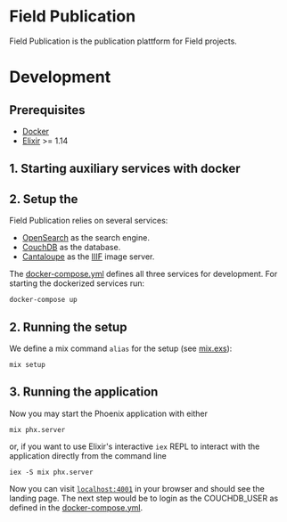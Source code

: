 # Field Publication

Field Publication is the publication plattform for Field projects. 

# Development

## Prerequisites

* [Docker](https://www.docker.com/)
* [Elixir](https://elixir-lang.org/) >= 1.14

## 1. Starting auxiliary services with docker


## 2. Setup the  
Field Publication relies on several services:
- [OpenSearch](https://opensearch.org/) as the search engine.
- [CouchDB](https://couchdb.apache.org) as the database.
- [Cantaloupe](https://cantaloupe-project.github.io/) as the [IIIF](https://iiif.io/) image server.

The [docker-compose.yml](docker-compose.yml) defines all three services for development. For starting the dockerized services run:
```
docker-compose up
```

## 2. Running the setup

We define a mix command `alias` for the setup (see [mix.exs](mix.exs)):
```
mix setup
```

## 3. Running the application
Now you may start the Phoenix application with either
```
mix phx.server
```

or, if you want to use Elixir's interactive `iex` REPL to interact with the application directly from the command line

```
iex -S mix phx.server
```

Now you can visit [`localhost:4001`](http://localhost:4001) in your browser and should see the landing page. The next step would be to login as the COUCHDB_USER as defined in the [docker-compose.yml](docker-compose.yml). 
